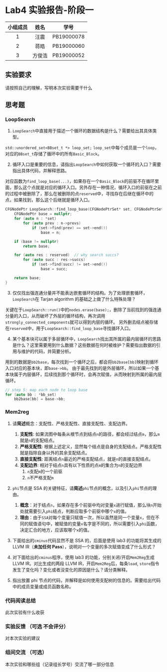# Lab4 实验报告-阶段一

| 小组成员 |  姓名  |    学号    |
| :------: | :----: | :--------: |
|    1     |  汪震  | PB19000078 |
|    2     |  蒋皓  | PB19000060 |
|    3     | 方俊浩 | PB19000052 |

## 实验要求

请按照自己的理解，写明本次实验需要干什么

## 思考题

### LoopSearch

1. `LoopSearch`中直接用于描述一个循环的数据结构是什么？需要给出其具体类型。

`std::unordered_set<BBset_t *> loop_set;`
`loop_set`中每个成员是一个`loop`，对应的`BBset_t`存储了循环中的所有`Basic_Block`。

2. 循环入口是重要的信息，请指出`LoopSearch`中如何获取一个循环的入口？需要指出具体代码，并解释思路。

对应函数为`find_loop_base(...)`，如果存在一个`Basic_Block`的前驱不在循环里面，那么这个点就是对应的循环入口。另外存在一种情况，循环入口的前驱在之前的过程中被删除了，那么在被删除的点`reserved`中，寻找存在后继在循环中的点，如果找到，那么这个后继就是循环入口。

```cpp
CFGNodePtr LoopSearch::find_loop_base(CFGNodePtrSet* set, CFGNodePtrSet& reserved) {
    CFGNodePtr base = nullptr;
    for (auto n : *set)
        for (auto prev : n->prevs)
            if (set->find(prev) == set->end())
                base = n;

    if (base != nullptr)
        return base;

    for (auto res : reserved)  // why search succs?
        for (auto succ : res->succs)
            if (set->find(succ) != set->end())
                base = succ;

    return base;
}
```

3. 仅仅找出强连通分量并不能表达嵌套循环的结构。为了处理嵌套循环，`LoopSearch`在 Tarjan algorithm 的基础之上做了什么特殊处理？

关键在于`LoopSearch::run()`中的`nodes.erase(base);`，删除了当前找到的强连通分量的入口，从而破坏了外层的循环结构，再次调用`strongly_connected_components`就可以得到内层的循环。
另外删去结点被存储在`reserved`中，用于`LoopSearch::find_loop_base`寻找循环入口。

4. 某个基本块可以属于多层循环中，`LoopSearch`找出其所属的最内层循环的思路是什么？这里需要用到什么数据？这些数据在何时被维护？需要指出数据的引用与维护的代码，并简要分析。

用到的数据是`bb2base`，每次找到一个循环之后，都会将`bb2base[bb]`映射到循环入口对应的基本块，即`base->bb`。
由于最先找到的是外层循环，所以如果一个基本块属于内层循环，后续找到那个循环时，会再次赋值，从而映射到所属的最内层循环。

```cpp
// step 5: map each node to loop base
for (auto bb : *bb_set)
    bb2base[bb] = base->bb;
```

### Mem2reg

1. 请**简述**概念：支配性、严格支配性、直接支配性、支配边界。

    1. **支配性**: 如果流图中每条从根节点到结点`n`的路径，都会经过结点`m`，那么`m`就是`n`的支配结点。
    2. **严格支配性**: 根据上述定义，显然每个结点是自身的支配结点。严格支配性就是指除自身以外的其余支配结点。
    3. **直接支配性**: 距离结点`n`最近的严格支配结点，就是`n`的直接支配结点。
    4. **支配边界**: 相对于结点`n`具有以下性质的点`m`的集合为`n`的支配边界
        1. `n`支配`m`的一个前驱
        2. `n`不严格支配`m`

2. `phi`节点是 SSA 的关键特征，请**简述**`phi`节点的概念，以及引入`phi`节点的理由。

    1. **概念**：对于结点`n`，如果存在多个前驱中均对变量`x`进行赋值，那么块`n`开始处就需要引入`phi`结点，判断应取多个前驱中哪个`x`的值。
    2. **理由**：由于`SSA`对每个变量只赋值一次，所以虽然是同一个变量`x`，但在不同的赋值语句中，被赋值的变量`x`名字是不同的，所以需要引入`phi`函数，决定汇合的地方，应该取哪个`x`的值。

3. 下面给出的`cminus`代码显然不是 SSA 的，后面是使用 lab3 的功能将其生成的 LLVM IR（**未加任何 Pass**），说明对一个变量的多次赋值变成了什么形式？

4. 对下面给出的`cminus`程序，使用 lab3 的功能，分别关闭/开启`Mem2Reg`生成 LLVM IR。对比生成的两段 LLVM IR，开启`Mem2Reg`后，每条`load`, `store`指令发生了变化吗？变化或者没变化的原因是什么？请分类解释。

5. 指出放置 phi 节点的代码，并解释是如何使用支配树的信息的。需要给出代码中的成员变量或成员函数名称。

### 代码阅读总结

此次实验有什么收获

### 实验反馈 （可选 不会评分）

对本次实验的建议

### 组间交流 （可选）

本次实验和哪些组（记录组长学号）交流了哪一部分信息
